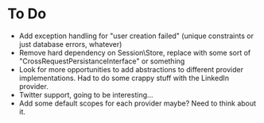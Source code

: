 # To Do
- Add exception handling for "user creation failed" (unique constraints or just database errors, whatever)
- Remove hard dependency on Session\Store, replace with some sort of "CrossRequestPersistanceInterface" or something
- Look for more opportunities to add abstractions to different provider implementations. Had to do some crappy stuff with the LinkedIn provider.
- Twitter support, going to be interesting...
- Add some default scopes for each provider maybe? Need to think about it.
